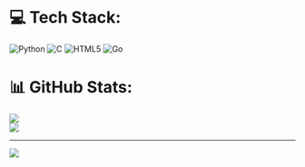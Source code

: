 
# 💻 Tech Stack:
![Python](https://img.shields.io/badge/python-3670A0?style=plastic&logo=python&logoColor=ffdd54) ![C](https://img.shields.io/badge/c-%2300599C.svg?style=plastic&logo=c&logoColor=white) ![HTML5](https://img.shields.io/badge/html5-%23E34F26.svg?style=plastic&logo=html5&logoColor=white) ![Go](https://img.shields.io/badge/go-%2300ADD8.svg?style=plastic&logo=go&logoColor=white)
# 📊 GitHub Stats:
![](https://github-readme-streak-stats.herokuapp.com/?user=scott-mescudi&theme=merko&hide_border=false)<br/>
![](https://github-readme-stats.vercel.app/api/top-langs/?username=scott-mescudi&theme=merko&hide_border=false&include_all_commits=false&count_private=false&layout=compact)

---
[![](https://visitcount.itsvg.in/api?id=scott-mescudi&icon=2&color=7)](https://visitcount.itsvg.in)

<!-- Proudly created with GPRM ( https://gprm.itsvg.in ) -->
